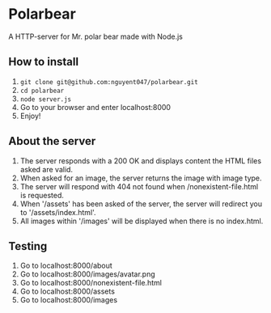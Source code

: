 # Polarbear
A HTTP-server for Mr. polar bear made with Node.js

## How to install
1. `git clone git@github.com:nguyent047/polarbear.git`
2. `cd polarbear`
3. `node server.js`
4. Go to your browser and enter localhost:8000
5. Enjoy!

## About the server
1. The server responds with a 200 OK and displays content the HTML files asked are valid.
2. When asked for an image, the server returns the image with image type.
3. The server will respond with 404 not found when /nonexistent-file.html is requested.
4. When '/assets' has been asked of the server, the server will redirect you to '/assets/index.html'.
5. All images within '/images' will be displayed when there is no index.html.

## Testing
1. Go to localhost:8000/about
2. Go to localhost:8000/images/avatar.png
3. Go to localhost:8000/nonexistent-file.html
4. Go to localhost:8000/assets
5. Go to localhost:8000/images
